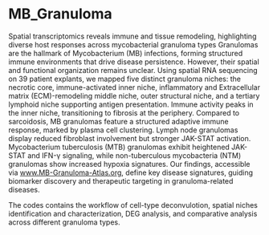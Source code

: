 # MB_Granuloma
Spatial transcriptomics reveals immune and tissue remodeling, highlighting diverse host responses across mycobacterial granuloma types
Granulomas are the hallmark of Mycobacterium (MB) infections, forming structured immune environments that drive disease persistence. However, their spatial and functional organization remains unclear. Using spatial RNA sequencing on 39 patient explants, we mapped five distinct granuloma niches: the necrotic core, immune-activated inner niche, inflammatory and Extracellular matrix (ECM)-remodeling middle niche, outer structural niche, and a tertiary lymphoid niche supporting antigen presentation. Immune activity peaks in the inner niche, transitioning to fibrosis at the periphery. Compared to sarcoidosis, MB granulomas feature a structured adaptive immune response, marked by plasma cell clustering. Lymph node granulomas display reduced fibroblast involvement but stronger JAK-STAT activation. Mycobacterium tuberculosis (MTB) granulomas exhibit heightened JAK-STAT and IFN-γ signaling, while non-tuberculous mycobacteria (NTM) granulomas show increased hypoxia signatures. Our findings, accessible via www.MB-Granuloma-Atlas.org, define key disease signatures, guiding biomarker discovery and therapeutic targeting in granuloma-related diseases.

The codes contains the workflow of cell-type deconvulotion, spatial niches identification and characterization, DEG analysis, and comparative analysis across different granuloma types.
